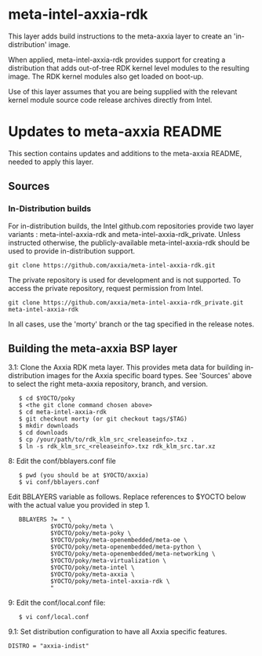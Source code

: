 meta-intel-axxia-rdk
==============

This layer adds build instructions to the meta-axxia layer to create an
'in-distribution' image.

When applied, meta-intel-axxia-rdk provides support for creating a distribution that
adds out-of-tree RDK kernel level modules to the resulting image. The RDK kernel
modules also get loaded on boot-up.

Use of this layer assumes that you are being supplied with the relevant kernel
module source code release archives directly from Intel.

Updates to meta-axxia README
============================

This section contains updates and additions to the meta-axxia README, needed 
to apply this layer.

## Sources

### In-Distribution builds
For in-distribution builds, the Intel github.com repositories provide two layer
variants : meta-intel-axxia-rdk and meta-intel-axxia-rdk_private.  Unless
instructed otherwise, the publicly-available meta-intel-axxia-rdk should be
used to provide in-distribution support. 

```
git clone https://github.com/axxia/meta-intel-axxia-rdk.git
```

The private repository is used for development and is not supported.
To access the private repository, request permission from Intel. 

```
git clone https://github.com/axxia/meta-intel-axxia-rdk_private.git meta-intel-axxia-rdk
```

In all cases, use the 'morty' branch or the tag specified in the release notes.

## Building the meta-axxia BSP layer

3.1: Clone the Axxia RDK meta layer. This provides meta data for building
in-distribution images for the Axxia specific board types.  See 'Sources' above to
select the right meta-axxia repository, branch, and version.

```
   $ cd $YOCTO/poky
   $ <the git clone command chosen above>
   $ cd meta-intel-axxia-rdk
   $ git checkout morty (or git checkout tags/$TAG)
   $ mkdir downloads
   $ cd downloads
   $ cp /your/path/to/rdk_klm_src_<releaseinfo>.txz .
   $ ln -s rdk_klm_src_<releaseinfo>.txz rdk_klm_src.tar.xz
```

8:  Edit the conf/bblayers.conf file

```
   $ pwd (you should be at $YOCTO/axxia)
   $ vi conf/bblayers.conf
```

Edit BBLAYERS variable as follows. Replace references to $YOCTO below with the
actual value you provided in step 1.

```
   BBLAYERS ?= " \
            $YOCTO/poky/meta \
            $YOCTO/poky/meta-poky \
            $YOCTO/poky/meta-openembedded/meta-oe \
            $YOCTO/poky/meta-openembedded/meta-python \
            $YOCTO/poky/meta-openembedded/meta-networking \
            $YOCTO/poky/meta-virtualization \
            $YOCTO/poky/meta-intel \
            $YOCTO/poky/meta-axxia \
            $YOCTO/poky/meta-intel-axxia-rdk \
            "
```
9: Edit the conf/local.conf file:

```
   $ vi conf/local.conf
```

9.1: Set distribution configuration to have all Axxia specific features.

    DISTRO = "axxia-indist"
